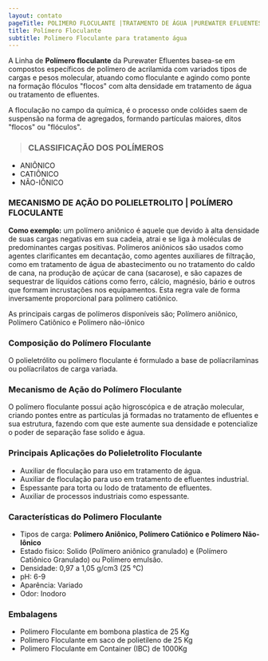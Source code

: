 ```yaml
---
layout: contato
pageTitle: POLIMERO FLOCULANTE |TRATAMENTO DE ÁGUA |PUREWATER EFLUENTES
title: Polímero Floculante
subtitle: Polimero Floculante para tratamento água
---
```


A Linha de **Polímero floculante** da Purewater Efluentes basea-se em compostos específicos de polímero de acrilamida com variados tipos de cargas e pesos molecular, atuando como floculante e agindo como ponte na formação flóculos "flocos" com alta densidade em tratamento de água ou tratamento de efluentes.

A floculação no campo da química, é o processo onde colóides saem de suspensão na forma de agregados, formando partículas maiores, ditos "flocos" ou "flóculos".

> ### CLASSIFICAÇÃO DOS POLÍMEROS

+ ANIÔNICO
+ CATIÔNICO
+ NÃO-IÔNICO
>

### **MECANISMO DE AÇÃO DO POLIELETROLITO | POLÍMERO FLOCULANTE**

**Como exemplo:** um polímero aniônico é aquele que devido à alta densidade de suas cargas negativas em sua cadeia, atrai e se liga à moléculas de predominantes cargas positivas. Polímeros aniônicos são usados como agentes clarificantes em decantação, como agentes auxiliares de filtração, como em tratamento de água de abastecimento ou no tratamento do caldo de cana, na produção de açúcar de cana (sacarose), e são capazes de sequestrar de líquidos cátions como ferro, cálcio, magnésio, bário e outros que formam incrustações nos equipamentos. 
Esta regra vale de forma inversamente proporcional para polímero catiônico.

As principais cargas de polímeros disponíveis são; Polímero aniônico, Polímero Catiônico e Polímero não-iônico

### **Composição do Polímero Floculante**
O polieletrólito ou polímero floculante é formulado a base de políacrilaminas ou políacrilatos de carga variada. 

### **Mecanismo de Ação do Polímero Floculante**
O polímero floculante possui ação higroscópica e de atração molecular, criando pontes entre as partículas já formadas no tratamento de efluentes e sua estrutura, fazendo com que este aumente sua densidade e potencialize o poder de separação fase solido e água.


### **Principais Aplicações do Polieletrolito Floculante**

- Auxiliar de floculação para uso em tratamento de água.
- Auxiliar de floculação para uso em tratamento de efluentes industrial.
- Espessante para torta ou lodo de tratamento de efluentes.
- Auxiliar de processos industriais como espessante.

### **Características do Polimero Floculante**

- Tipos de carga: **Polímero Aniônico, Polímero Catiônico e Polímero Não-Iônico**
- Estado fisico: Solido (Polímero aniônico granulado) e (Polímero Catiônico Granulado) ou Polímero emulsão.
- Densidade: 0,97 a 1,05 g/cm3 (25 °C)
- pH: 6-9
- Aparência: Variado
- Odor: Inodoro

### **Embalagens**

- Polimero Floculante em bombona plastica de 25 Kg
- Polimero Floculante em saco de polietileno de 25 Kg
- Polimero Floculante em Container (IBC) de 1000Kg



